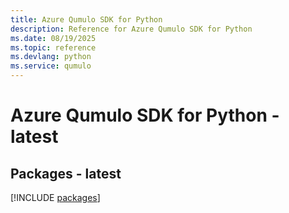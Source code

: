 ```yaml
---
title: Azure Qumulo SDK for Python
description: Reference for Azure Qumulo SDK for Python
ms.date: 08/19/2025
ms.topic: reference
ms.devlang: python
ms.service: qumulo
---
```

# Azure Qumulo SDK for Python - latest
## Packages - latest
[!INCLUDE [packages](qumulo-index.md)]